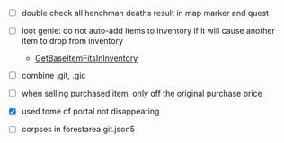 * [ ] double check all henchman deaths result in map marker and quest
* [ ] loot genie: do not auto-add items to inventory if it will cause another item to drop from inventory
  * [GetBaseItemFitsInInventory](https://nwnlexicon.com/index.php/GetBaseItemFitsInInventory)


* [ ] combine .git, .gic
* [ ] when selling purchased item, only off the original purchase price
* [x] used tome of portal not disappearing
* [ ] corpses in forestarea.git.json5
